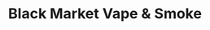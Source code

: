 ---
title: "Black Market Vape & Smoke"
url: /gillette/black-market-vape-und-smoke/
shop: E-Zigaretten
---